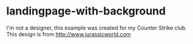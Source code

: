 # landingpage-with-background

I'm not a designer, this example was created for my Counter Strike club. This design is from http://www.jurassicworld.com
